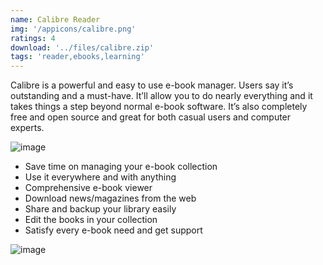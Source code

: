 ```yaml
---
name: Calibre Reader
img: '/appicons/calibre.png'
ratings: 4
download: '../files/calibre.zip'
tags: 'reader,ebooks,learning'
---
```


Calibre is a powerful and easy to use e-book manager. Users say it’s outstanding and a must-have. It’ll allow you to do nearly everything and it takes things a step beyond normal e-book software. It’s also completely free and open source and great for both casual users and computer experts.

<img src="../../screenshots/Calibre/calibress2.png" alt="image" >

- Save time on managing your e-book collection
- Use it everywhere and with anything
- Comprehensive e-book viewer
- Download news/magazines from the web
- Share and backup your library easily
- Edit the books in your collection
- Satisfy every e-book need and get support

<img src="../../screenshots/Calibre/calibress1.png" alt="image" >
